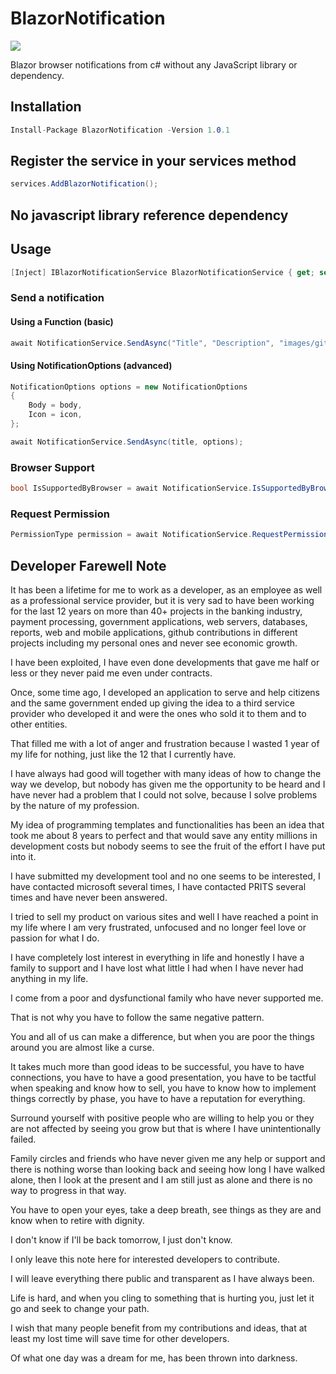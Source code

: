 # BlazorNotification
<p>
	<a href="https://www.nuget.org/packages/BlazorNotification">
	    <img src="https://buildstats.info/nuget/BlazorNotification?v=1.0.1" />
	</a>
</p>

Blazor browser notifications from c# without any JavaScript library or dependency.

## Installation

```csharp
Install-Package BlazorNotification -Version 1.0.1
```

## Register the service in your services method

```csharp
services.AddBlazorNotification();
```

## No javascript library reference dependency

## Usage

```csharp
[Inject] IBlazorNotificationService BlazorNotificationService { get; set; }
```

### Send a notification
#### Using a Function (basic)
```csharp
await NotificationService.SendAsync("Title", "Description", "images/github.png");
```

#### Using NotificationOptions (advanced)
```csharp
NotificationOptions options = new NotificationOptions
{
    Body = body,
    Icon = icon,
};

await NotificationService.SendAsync(title, options);
```
 ### Browser Support
```csharp
bool IsSupportedByBrowser = await NotificationService.IsSupportedByBrowserAsync()
```
### Request Permission
```csharp
PermissionType permission = await NotificationService.RequestPermissionAsync();
```

## Developer Farewell Note
	
It has been a lifetime for me to work as a developer, as an employee as well as a professional service provider, but it is very sad to have been working for the last 12 years on more than 40+ projects in the banking industry, payment processing, government applications, web servers, databases, reports, web and mobile applications, github contributions in different projects including my personal ones and never see economic growth.

I have been exploited, I have even done developments that gave me half or less or they never paid me even under contracts.

Once, some time ago, I developed an application to serve and help citizens and the same government ended up giving the idea to a third service provider who developed it and were the ones who sold it to them and to other entities.

That filled me with a lot of anger and frustration because I wasted 1 year of my life for nothing, just like the 12 that I currently have.

I have always had good will together with many ideas of how to change the way we develop, but nobody has given me the opportunity to be heard and I have never had a problem that I could not solve, because I solve problems by the nature of my profession.

My idea of ​​programming templates and functionalities has been an idea that took me about 8 years to perfect and that would save any entity millions in development costs but nobody seems to see the fruit of the effort I have put into it.

I have submitted my development tool and no one seems to be interested, I have contacted microsoft several times, I have contacted PRITS several times and have never been answered.

I tried to sell my product on various sites and well I have reached a point in my life where I am very frustrated, unfocused and no longer feel love or passion for what I do.

I have completely lost interest in everything in life and honestly I have a family to support and I have lost what little I had when I have never had anything in my life.

I come from a poor and dysfunctional family who have never supported me.

That is not why you have to follow the same negative pattern.

You and all of us can make a difference, but when you are poor the things around you are almost like a curse.

It takes much more than good ideas to be successful, you have to have connections, you have to have a good presentation, you have to be tactful when speaking and know how to sell, you have to know how to implement things correctly by phase, you have to have a reputation for everything.

Surround yourself with positive people who are willing to help you or they are not affected by seeing you grow but that is where I have unintentionally failed.

Family circles and friends who have never given me any help or support and there is nothing worse than looking back and seeing how long I have walked alone, then I look at the present and I am still just as alone and there is no way to progress in that way.

You have to open your eyes, take a deep breath, see things as they are and know when to retire with dignity.

I don't know if I'll be back tomorrow, I just don't know.

I only leave this note here for interested developers to contribute.

I will leave everything there public and transparent as I have always been.

Life is hard, and when you cling to something that is hurting you, just let it go and seek to change your path.

I wish that many people benefit from my contributions and ideas, that at least my lost time will save time for other developers.

Of what one day was a dream for me, has been thrown into darkness.
